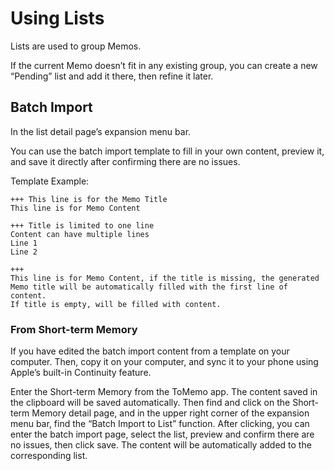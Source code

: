 # Using Lists

Lists are used to group Memos.

If the current Memo doesn’t fit in any existing group, you can create a new “Pending” list and add it there, then refine it later.

## Batch Import

In the list detail page’s expansion menu bar.

You can use the batch import template to fill in your own content, preview it, and save it directly after confirming there are no issues.

Template Example:
```
+++ This line is for the Memo Title
This line is for Memo Content

+++ Title is limited to one line
Content can have multiple lines
Line 1
Line 2

+++
This line is for Memo Content, if the title is missing, the generated Memo title will be automatically filled with the first line of content.
If title is empty, will be filled with content.
```

### From Short-term Memory

If you have edited the batch import content from a template on your computer. Then, copy it on your computer, and sync it to your phone using Apple’s built-in Continuity feature.

Enter the Short-term Memory from the ToMemo app. The content saved in the clipboard will be saved automatically. Then find and click on the Short-term Memory detail page, and in the upper right corner of the expansion menu bar, find the “Batch Import to List” function. After clicking, you can enter the batch import page, select the list, preview and confirm there are no issues, then click save. The content will be automatically added to the corresponding list.